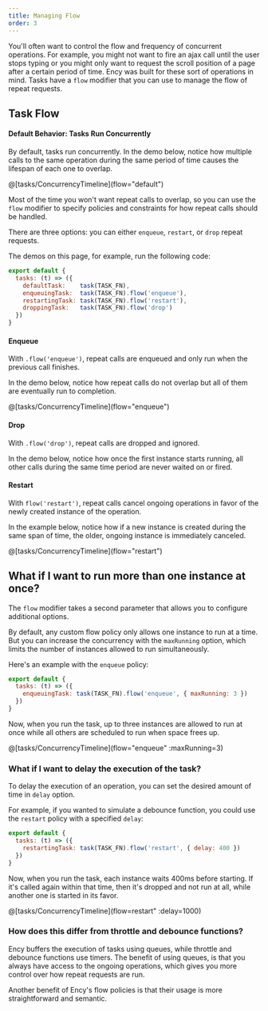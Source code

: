 ```yaml
---
title: Managing Flow
order: 3
---
```


You'll often want to control the flow and frequency of concurrent operations. For example, you might not want to fire an ajax call until the user stops typing or you might only want to request the scroll position of a page after a certain period of time. Ency was built for these sort of operations in mind. Tasks have a `flow` modifier that you can use to manage the flow of repeat requests.


## Task Flow

#### Default Behavior: Tasks Run Concurrently

By default, tasks run concurrently. In the demo below, notice how multiple calls to the same operation during the same period of time causes the lifespan of each one to overlap.

<div class="showcase">
  @[tasks/ConcurrencyTimeline](flow="default")
</div>


Most of the time you won't want repeat calls to overlap, so you can use the `flow` modifier to specify policies and constraints for how repeat calls should be handled.

There are three options: you can either `enqueue`, `restart`, or `drop` repeat requests.

The demos on this page, for example, run the following code:

```javascript
export default {
  tasks: (t) => ({
    defaultTask:    task(TASK_FN),
    enqueuingTask:  task(TASK_FN).flow('enqueue'),
    restartingTask: task(TASK_FN).flow('restart'),
    droppingTask:   task(TASK_FN).flow('drop')
  })
}
```
#### Enqueue

With `.flow('enqueue')`, repeat calls are enqueued and only run when the previous call finishes.

In the demo below, notice how repeat calls do not overlap but all of them are eventually run to completion.

<div class="showcase">
  @[tasks/ConcurrencyTimeline](flow="enqueue")
</div>

#### Drop

With `.flow('drop')`, repeat calls are dropped and ignored.

In the demo below, notice how once the first instance starts running, all other calls during the same time period are never waited on or fired.

<div class="showcase">
  <tasks/ConcurrencyTimeline flow="drop" />
</div>


#### Restart

With `flow('restart')`, repeat calls cancel ongoing operations in favor of the newly created instance of the operation.

In the example below, notice how if a new instance is created during the same span of time, the older, ongoing instance is immediately canceled.

<div>
  @[tasks/ConcurrencyTimeline](flow="restart")
</div>

## What if I want to run more than one instance at once?

The `flow` modifier takes a second parameter that allows you to configure additional options.

By default, any custom flow policy only allows one instance to run at a time. But you can increase the concurrency with the `maxRunning` option, which limits the number of instances allowed to run simultaneously.

Here's an example with the `enqueue` policy:

```javascript
export default {
  tasks: (t) => ({
    enqueuingTask: task(TASK_FN).flow('enqueue', { maxRunning: 3 })
  })
}
```

Now, when you run the task, up to three instances are allowed to run at once while all others are scheduled to run when space frees up.


<div class="showcase">
  @[tasks/ConcurrencyTimeline](flow="enqueue" :maxRunning=3)
</div>

### What if I want to delay the execution of the task?

To delay the execution of an operation, you can set the desired amount of time in `delay` option.

For example, if you wanted to simulate a debounce function, you could use the `restart` policy with a specified `delay`:

```javascript
export default {
  tasks: (t) => ({
    restartingTask: task(TASK_FN).flow('restart', { delay: 400 })
  })
}
```

Now, when you run the task, each instance waits 400ms before starting. If it's called again within that time, then it's dropped and not run at all, while another one is started in its favor.


<div class="showcase">
  @[tasks/ConcurrencyTimeline](flow=restart" :delay=1000)
</div>

### How does this differ from throttle and debounce functions?

Ency buffers the execution of tasks using queues, while throttle and debounce functions use timers. The benefit of using queues, is that you always have access to the ongoing operations, which gives you more control over how repeat requests are run.

Another benefit of Ency's flow policies is that their usage is more straightforward and semantic.
